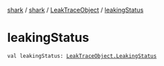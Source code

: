 [shark](../../index.md) / [shark](../index.md) / [LeakTraceObject](index.md) / [leakingStatus](./leaking-status.md)

# leakingStatus

`val leakingStatus: `[`LeakTraceObject.LeakingStatus`](-leaking-status/index.md)